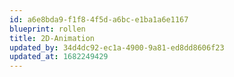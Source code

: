 ```yaml
---
id: a6e8bda9-f1f8-4f5d-a6bc-e1ba1a6e1167
blueprint: rollen
title: 2D-Animation
updated_by: 34d4dc92-ec1a-4900-9a81-ed8dd8606f23
updated_at: 1682249429
---
```

